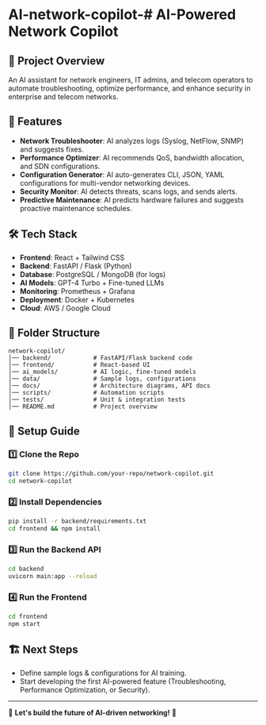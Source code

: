 # AI-network-copilot-# AI-Powered Network Copilot

## 📌 Project Overview
An AI assistant for network engineers, IT admins, and telecom operators to automate troubleshooting, optimize performance, and enhance security in enterprise and telecom networks.

## 🚀 Features
- **Network Troubleshooter**: AI analyzes logs (Syslog, NetFlow, SNMP) and suggests fixes.
- **Performance Optimizer**: AI recommends QoS, bandwidth allocation, and SDN configurations.
- **Configuration Generator**: AI auto-generates CLI, JSON, YAML configurations for multi-vendor networking devices.
- **Security Monitor**: AI detects threats, scans logs, and sends alerts.
- **Predictive Maintenance**: AI predicts hardware failures and suggests proactive maintenance schedules.

## 🛠️ Tech Stack
- **Frontend**: React + Tailwind CSS
- **Backend**: FastAPI / Flask (Python)
- **Database**: PostgreSQL / MongoDB (for logs)
- **AI Models**: GPT-4 Turbo + Fine-tuned LLMs
- **Monitoring**: Prometheus + Grafana
- **Deployment**: Docker + Kubernetes
- **Cloud**: AWS / Google Cloud

## 📂 Folder Structure
```
network-copilot/
│── backend/            # FastAPI/Flask backend code
│── frontend/           # React-based UI
│── ai_models/          # AI logic, fine-tuned models
│── data/               # Sample logs, configurations
│── docs/               # Architecture diagrams, API docs
│── scripts/            # Automation scripts
│── tests/              # Unit & integration tests
│── README.md           # Project overview
```

## 🔧 Setup Guide
### 1️⃣ Clone the Repo
```bash
git clone https://github.com/your-repo/network-copilot.git
cd network-copilot
```

### 2️⃣ Install Dependencies
```bash
pip install -r backend/requirements.txt
cd frontend && npm install
```

### 3️⃣ Run the Backend API
```bash
cd backend
uvicorn main:app --reload
```

### 4️⃣ Run the Frontend
```bash
cd frontend
npm start
```

## 🏗️ Next Steps
- Define sample logs & configurations for AI training.
- Start developing the first AI-powered feature (Troubleshooting, Performance Optimization, or Security).

---

🔹 **Let's build the future of AI-driven networking!** 🚀
